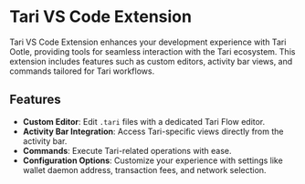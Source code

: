 # Tari VS Code Extension

Tari VS Code Extension enhances your development experience with Tari Ootle, providing tools for seamless interaction with the Tari ecosystem. This extension includes features such as custom editors, activity bar views, and commands tailored for Tari workflows.

## Features

- **Custom Editor**: Edit `.tari` files with a dedicated Tari Flow editor.
- **Activity Bar Integration**: Access Tari-specific views directly from the activity bar.
- **Commands**: Execute Tari-related operations with ease.
- **Configuration Options**: Customize your experience with settings like wallet daemon address, transaction fees, and network selection.
